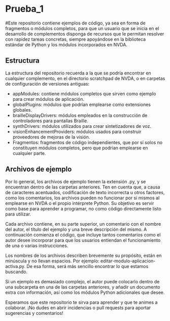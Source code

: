 # Prueba_1
#Este repositorio contiene ejemplos de código, ya sea en forma de fragmentos o módulos completos, para que un usuario que se inicia en el desarrollo de complementos disponga de recursos que le permitan resolver con rapidez tareas concretas, siempre apoyándose en la biblioteca estándar de Python y los módulos incorporados en NVDA.

## Estructura

La estructura del repositorio recuerda a la que se podría encontrar en cualquier complemento, en el directorio scratchpad de NVDA, o en carpetas de configuración de versiones antiguas:

* appModules: contiene módulos completos que sirven como ejemplo para crear módulos de aplicación.
* globalPlugins: módulos que podrían emplearse como extensiones globales.
* brailleDisplayDrivers: módulos empleados en la construcción de controladores para pantallas Braille.
* synthDrivers: módulos utilizados para crear sintetizadores de voz.
* visionEnhancementProviders: módulos usados para construir proveedores de mejoras de la visión.
* Fragmentos: fragmentos de código independientes, que por sí solos no constituyen módulos completos, pero que podrían emplearse en cualquier parte.

## Archivos de ejemplo

Por lo general, los archivos de ejemplo tienen la extensión .py, y se encuentran dentro de las carpetas anteriores. Ten en cuenta que, a causa de caracteres acentuados, codificación de texto incorrecta u otros factores, como los comentarios, los archivos pueden no funcionar por sí mismos al emplearse en NVDA o el propio intérprete Python. Su objetivo es servir como base para aprender a programar, no como código directamente listo para utilizar.

Cada archivo contiene, en su parte superior, un comentario con el nombre del autor, el título del ejemplo y una breve descripción del mismo. A continuación comienza el código, que incluye tantos comentarios como el autor desee incorporar para que los usuarios entiendan el funcionamiento de una o varias instrucciones.

Los nombres de los archivos describen brevemente su propósito, están en minúscula y no llevan espacios. Por ejemplo: editar-modulo-aplicacion-activa.py. De esa forma, será más sencillo encontrar lo que estamos buscando.

Si un ejemplo es demasiado complejo, el autor puede colocarlo dentro de una subcarpeta en una de las carpetas anteriores, y añadir un documento extra con información, así como los módulos Python adicionales que desee.

Esperamos que este repositorio te sirva para aprender y que te animes a colaborar. ¡No dudes en abrir incidencias o pull requests para aportar sugerencias y comentarios!
